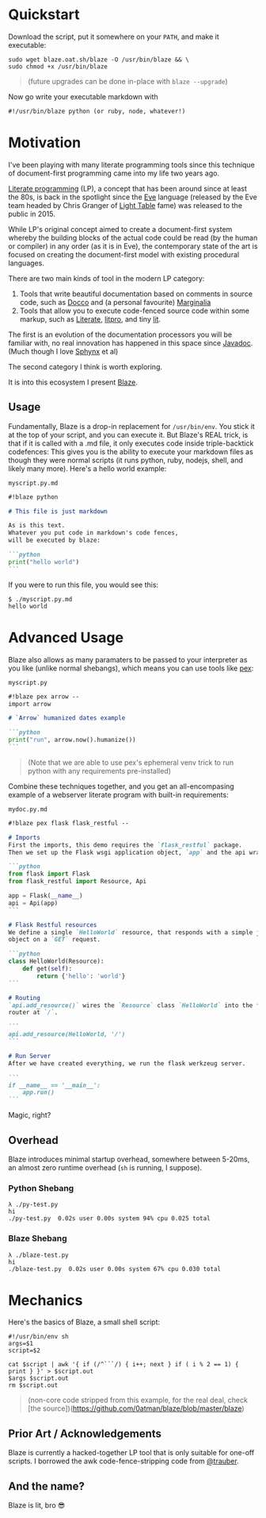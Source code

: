 # Quickstart

Download the script, put it somewhere on your `PATH`, and make it executable:

```shell
sudo wget blaze.oat.sh/blaze -O /usr/bin/blaze && \
sudo chmod +x /usr/bin/blaze
```

> (future upgrades can be done in-place with `blaze --upgrade`)

Now go write your executable markdown with

`#!/usr/bin/blaze python (or ruby, node, whatever!)`

# Motivation

I've been playing with many literate programming tools since this technique of document-first programming came into my life two years ago.

[Literate programming](https://en.wikipedia.org/wiki/Literate_programming) (LP), a concept that has been around since at least the 80s, is back in the spotlight since the [Eve](http://witheve.com/) language (released by the Eve team headed by Chris Granger of [Light Table](http://lighttable.com) fame) was released to the public in 2015.

While LP's original concept aimed to create a document-first system whereby the building blocks of the actual code could be read (by the human or compiler) in any order (as it is in Eve), the contemporary state of the art is focused on creating the document-first model with existing procedural languages.

There are two main kinds of tool in the modern LP category:

 1. Tools that write beautiful documentation based on comments in source code, such as [Docco](http://ashkenas.com/docco/) and (a personal favourite) [Marginalia](https://github.com/gdeer81/marginalia)
 2. Tools that allow you to execute code-fenced source code within some markup, such as [Literate](https://github.com/zyedidia/Literate), [litpro](https://github.com/jostylr/litpro), and tiny [lit](https://github.com/vijithassar/lit).

The first is an evolution of the documentation processors you will be familiar with, no real innovation has happened in this space since [Javadoc](https://en.wikipedia.org/wiki/Javadoc). (Much though I love [Sphynx](http://www.sphinx-doc.org/en/stable/index.html) et al)

The second category I think is worth exploring.

It is into this ecosystem I present [Blaze](https://gist.github.com/0atman/5ea526a3ae26409da50dd7697eb700e8).

## Usage
Fundamentally, Blaze is a drop-in replacement for `/usr/bin/env`. You stick it at the top of your script, and you can execute it. But Blaze's REAL trick, is that if it is called with a .md file, it only executes code inside triple-backtick codefences: This gives you is the ability to execute your markdown files as though they were normal scripts (it runs python, ruby, nodejs, shell, and likely many more). Here's a hello world example:

`myscript.py.md`
````markdown
#!blaze python

# This file is just markdown

As is this text.
Whatever you put code in markdown's code fences,
will be executed by blaze:

```python
print("hello world")
```
````

If you were to run this file, you would see this:

```shell
$ ./myscript.py.md
hello world
```

# Advanced Usage

Blaze also allows as many paramaters to be passed to your interpreter as you like (unlike normal shebangs), which means you can use tools like [pex](https://github.com/pantsbuild/pex):

`myscript.py`
````markdown
#!blaze pex arrow --
import arrow

# `Arrow` humanized dates example

```python
print("run", arrow.now().humanize())
```
````
> (Note that we are able to use pex's ephemeral venv trick to run python with any requirements pre-installed)

Combine these techniques together, and you get an all-encompasing example of a webserver literate program with built-in requirements:

`mydoc.py.md`
````markdown
#!blaze pex flask flask_restful --

# Imports
First the imports, this demo requires the `flask_restful` package.
Then we set up the Flask wsgi application object, `app` and the api wrapper, `api`.

```python
from flask import Flask
from flask_restful import Resource, Api

app = Flask(__name__)
api = Api(app)
```

# Flask Restful resources
We define a single `HelloWorld` resource, that responds with a simple json
object on a `GET` request.

```python
class HelloWorld(Resource):
    def get(self):
        return {'hello': 'world'}
```

# Routing
`api.add_resource()` wires the `Resource` class `HelloWorld` into the flask
router at `/`.

```
api.add_resource(HelloWorld, '/')
```

# Run Server
After we have created everything, we run the flask werkzeug server.

```
if __name__ == '__main__':
    app.run()
```
````

Magic, right?

## Overhead
Blaze introduces minimal startup overhead, somewhere between 5-20ms, an almost zero runtime overhead (`sh` is running, I suppose).

### Python Shebang
```shell
λ ./py-test.py
hi
./py-test.py  0.02s user 0.00s system 94% cpu 0.025 total
```

### Blaze Shebang
```shell
λ ./blaze-test.py
hi
./blaze-test.py  0.02s user 0.00s system 67% cpu 0.030 total
```

# Mechanics

Here's the basics of Blaze, a small shell script:

```shell
#!/usr/bin/env sh
args=$1
script=$2

cat $script | awk '{ if (/^```/) { i++; next } if ( i % 2 == 1) { print } }' > $script.out
$args $script.out
rm $script.out
```

> (non-core code stripped from this example, for the real deal, check [the source])(https://github.com/0atman/blaze/blob/master/blaze)

## Prior Art / Acknowledgements

Blaze is currently a hacked-together LP tool that is only suitable for one-off scripts. I borrowed the awk code-fence-stripping code from [@trauber](https://gist.github.com/trauber/4955706).


## And the name?
Blaze is lit, bro 😎
